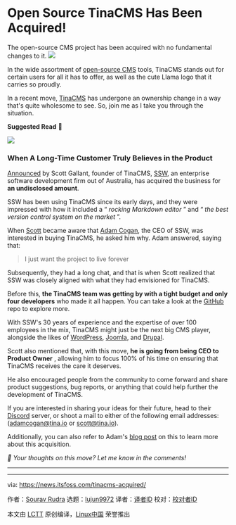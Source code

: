 [#]: subject: "Open Source TinaCMS Has Been Acquired!"
[#]: via: "https://news.itsfoss.com/tinacms-acquired/"
[#]: author: "Sourav Rudra https://news.itsfoss.com/author/sourav/"
[#]: collector: "lujun9972/lctt-scripts-1705972010"
[#]: translator: " "
[#]: reviewer: " "
[#]: publisher: " "
[#]: url: " "

Open Source TinaCMS Has Been Acquired!
======
The open-source CMS project has been acquired with no fundamental
changes to it.
[![][1]][2]

In the wide assortment of [open-source CMS][3] tools, TinaCMS stands out for certain users for all it has to offer, as well as the cute Llama logo that it carries so proudly.

In a recent move, [TinaCMS][4] has undergone an ownership change in a way that's quite wholesome to see. So, join me as I take you through the situation.

**Suggested Read** 📖

![][5]

### When A Long-Time Customer Truly Believes in the Product

[Announced][6] by Scott Gallant, founder of TinaCMS, [SSW][7], an enterprise software development firm out of Australia, has acquired the business for **an undisclosed amount**.

SSW has been using TinaCMS since its early days, and they were impressed with how it included a “ _rocking Markdown editor_ ” and “ _the best version control system on the market_ ”.

When [Scott][8] became aware that [Adam Cogan][9], the CEO of SSW, was interested in buying TinaCMS, he asked him why. Adam answered, saying that:

> I just want the project to live forever

Subsequently, they had a long chat, and that is when Scott realized that SSW was closely aligned with what they had envisioned for TinaCMS.

Before this, **the TinaCMS team was getting by with a tight budget and only four developers** who made it all happen. You can take a look at the [GitHub][10] repo to explore more.

With SSW's 30 years of experience and the expertise of over 100 employees in the mix, TinaCMS might just be the next big CMS player, alongside the likes of [WordPress][11], [Joomla][12], and [Drupal][13].

Scott also mentioned that, with this move, **he is going from being CEO to Product Owner** , allowing him to focus 100% of his time on ensuring that TinaCMS receives the care it deserves.

He also encouraged people from the community to come forward and share product suggestions, bug reports, or anything that could help further the development of TinaCMS.

If you are interested in sharing your ideas for their future, head to their [Discord][14] server, or shoot a mail to either of the following email addresses: ([adamcogan@tina.io][15] or [scott@tina.io][16]).

Additionally, you can also refer to Adam's [blog post][17] on this to learn more about this acquisition.

_💬 Your thoughts on this move? Let me know in the comments!_

* * *

--------------------------------------------------------------------------------

via: https://news.itsfoss.com/tinacms-acquired/

作者：[Sourav Rudra][a]
选题：[lujun9972][b]
译者：[译者ID](https://github.com/译者ID)
校对：[校对者ID](https://github.com/校对者ID)

本文由 [LCTT](https://github.com/LCTT/TranslateProject) 原创编译，[Linux中国](https://linux.cn/) 荣誉推出

[a]: https://news.itsfoss.com/author/sourav/
[b]: https://github.com/lujun9972
[1]: https://news.itsfoss.com/assets/images/pikapods.jpg
[2]: https://www.pikapods.com/?utm_campaign=banner-2024-05&utm_source=itsfoss
[3]: https://itsfoss.com/open-source-cms/
[4]: https://tina.io/
[5]: https://itsfoss.com/content/images/size/w256h256/2022/12/android-chrome-192x192.png
[6]: https://tina.io/blog/Tina-Joins-SSW/
[7]: https://www.ssw.com.au/
[8]: https://x.com/scottgallant
[9]: https://ssw.com.au/people/adam-cogan/
[10]: https://github.com/tinacms/tinacms
[11]: https://wordpress.com/
[12]: https://www.joomla.org/
[13]: https://www.drupal.org/
[14]: https://discord.com/invite/zumN63Ybpf
[15]: mailto:adamcogan@tina.io
[16]: mailto:scott@tina.io
[17]: https://adamcogan.com/2024/05/15/ssw-purchases-tinacms/

